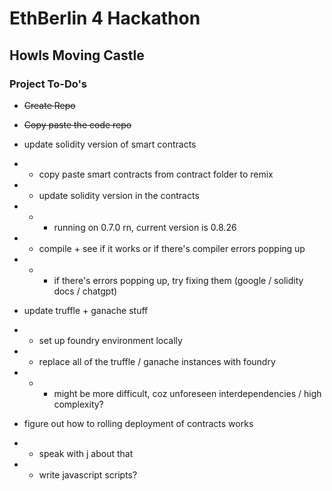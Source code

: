 # EthBerlin 4 Hackathon

## Howls Moving Castle

### Project To-Do's

* ~~Create Repo~~
* ~~Copy paste the code repo~~

* update solidity version of smart contracts
* * copy paste smart contracts from contract folder to remix
* * update solidity version in the contracts
* * * running on 0.7.0 rn, current version is 0.8.26
* * compile + see if it works or if there's compiler errors popping up
* * * if there's errors popping up, try fixing them (google / solidity docs / chatgpt)

* update truffle + ganache stuff
* * set up foundry environment locally
* * replace all of the truffle / ganache instances with foundry
* * * might be more difficult, coz unforeseen interdependencies / high complexity?

* figure out how to rolling deployment of contracts works
* * speak with j about that
* * write javascript scripts?

